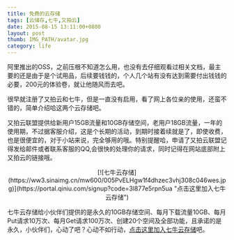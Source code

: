 ```yaml
---
title: 免费的云存储
tags: [云储存,七牛,又拍云]
date: 2015-08-15 13:11:00+0800
layout: post
thumb: IMG_PATH/avatar.jpg
category: life
---
```


阿里推出的OSS，之前压根不知道怎么用，也没有去仔细观看过相关文档，最主要的还是由于是个试用品，后续要钱钱的，个人几个站有没有达到需要付出钱钱的必要，200元的体验卷，就让他随风而去吧。

很早就注册了又拍云和七牛，但是一直没有启用，看了网上各位亲的使用，还蛮不错的，简单介绍哈这两个云存储吧。

又拍云联盟提供给新用户15GB流量和10GB存储空间，老用户18GB流量，一年的使用期，不过据客服介绍，这是个长期的活动，到期时接着续就是了，即使收费，也是很便宜的，对于小站来说，完全够用的哦。特别提醒哈，申请了又拍云联盟记得发给邮件或者联系客服的QQ,会很快的处理你的请求，同时记得在网站底部附上又拍云的链接哦。

<center>[![七牛云存储](https://ww3.sinaimg.cn/mw600/005PvELHgw1f4dhzec3vhj308c046wes.jpg)](https://portal.qiniu.com/signup?code=3l877e5rpn5ua "点击这里加入七牛云存储")</center>

七牛云存储给小伙伴们提供的是永久的10GB存储空间、每月下载流量10GB、每月Put请求10万次、每月Get请求100万次、创建20个空间及全部功能，且承诺的是永久，小伙伴们，心动了吧？心动不如行动，[点击这里加入七牛云存储](https://portal.qiniu.com/signup?code=3l877e5rpn5ua "点击这里加入七牛云存储")吧。
